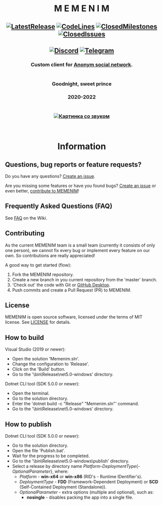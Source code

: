 # <div align="center">**M E M E N I M**</div>


## <div align="center">[![LatestRelease](https://img.shields.io/github/v/release/MEMENIM-Project/Memenim?style=flat&color=MEMENIM&label=latest%20release)](https://github.com/MEMENIM-Project/Memenim/releases/latest) [![CodeLines](https://tokei.rs/b1/github/MEMENIM-Project/Memenim?category=code)](https://github.com/MEMENIM-Project/Memenim) [![ClosedMilestones](https://img.shields.io/github/milestones/closed/MEMENIM-Project/Memenim?style=flat)](https://github.com/MEMENIM-Project/Memenim/milestones?state=closed) [![ClosedIssues](https://img.shields.io/github/issues-closed/MEMENIM-Project/Memenim?style=flat)](https://github.com/MEMENIM-Project/Memenim/issues?q=is%3Aissue+is%3Aclosed)</div>


## <div align="center">[![Discord](https://img.shields.io/discord/758775270861307946?style=flat&label=discord&logo=discord&logoColor=8099DF&color=5194f0)](https://discord.gg/yhATVBWxZG) [![Telegram](https://img.shields.io/badge/telegram-MEMENIM%20%20Ghetto-2A8?style=flat&label=telegram&logo=telegram&logoColor=white&color=5194f0)](https://t.me/joinchat/Vf9B3XM5SM-zUbkf)</div>


### <div align="center">Custom client for [Anonym social network](https://anonym.network/).</div><br>


### <div align="center">Goodnight, sweet prince</div>
### <div align="center">2020-2022</div><br>
### <div align="center">[![Картинка со звуком](https://i.ibb.co/pnt4j4J/memenim-rip-sd.png)](https://www.youtube.com/watch?v=YwGi-d51LOU "Картинка со звуком")</div>

<br/>


# <div align="center">**Information**</div>


## Questions, bug reports or feature requests?

Do you have any questions? [Create an issue](https://github.com/MEMENIM-Project/Memenim/issues/new/choose).

Are you missing some features or have you found bugs? [Create an issue](https://github.com/MEMENIM-Project/Memenim/issues/new/choose) or even better, [contribute to MEMENIM](https://github.com/MEMENIM-Project/Memenim#Contributing)!


## Frequently Asked Questions (FAQ)

See [FAQ](https://github.com/MEMENIM-Project/Memenim/wiki/FAQ) on the Wiki.


## Contributing

As the current MEMENIM team is a small team (currently it consists of only one person), we cannot fix every bug or implement every feature on our own. So contributions are really appreciated!

A good way to get started (flow):

1. Fork the MEMENIM repository.
2. Create a new branch in you current repository from the 'master' branch.
3. 'Check out' the code with Git or [GitHub Desktop](https://desktop.github.com/).
4. Push commits and create a Pull Request (PR) to MEMENIM.


## License

MEMENIM is open source software, licensed under the terms of MIT license.
See [LICENSE](LICENSE) for details.


## How to build

Visual Studio (2019 or newer):

  - Open the solution 'Memenim.sln'.
  - Change the configuration to 'Release'.
  - Click on the 'Build' button.
  - Go to the '\bin\Release\net5.0-windows' directory.

Dotnet CLI tool (SDK 5.0.0 or newer):

  - Open the terminal.
  - Go to the solution directory.
  - Enter the 'dotnet build -c "Release" "Memenim.sln"' command.
  - Go to the '\bin\Release\net5.0-windows' directory.


## How to publish

Dotnet CLI tool (SDK 5.0.0 or newer):

  - Go to the solution directory.
  - Open the file 'Publish.bat'.
  - Wait for the progress to be completed.
  - Go to the '\bin\Release\net5.0-windows\publish' directory.
  - Select a release by directory name *Platform*-*DeploymentType*{-*OptionalParameter*}, where:
    - *Platform* - **win-x64** or **win-x86** (RID's - Runtime IDentifier's).
    - *DeploymentType* - **FDD** (Framework-Dependent Deployment) or **SCD** (Self-Contained Deployment (Standalone)).
    - *OptionalParameter* - extra options (multiple and optional), such as:
      - **nosingle** - disables packing the app into a single file.


